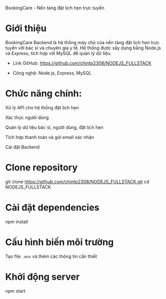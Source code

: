 BookingCare - Nền tảng đặt lịch hẹn trực tuyến

# Giới thiệu

BookingCare Backend là hệ thống máy chủ của nền tảng đặt lịch hẹn trực tuyến với bác sĩ và chuyên gia y tế. Hệ thống được xây dựng bằng Node.js và Express, tích hợp với MySQL để quản lý dữ liệu.

- Link GitHub: https://github.com/chintp2308/NODEJS_FULLSTACK

- Công nghệ: Node.js, Express, MySQL

# Chức năng chính:

Xử lý API cho hệ thống đặt lịch hẹn

Xác thực người dùng 

Quản lý dữ liệu bác sĩ, người dùng, đặt lịch hẹn

Tích hợp thanh toán và gửi email xác nhận

Cài đặt Backend

# Clone repository
git clone https://github.com/chintp2308/NODEJS_FULLSTACK.git
cd NODEJS_FULLSTACK

# Cài đặt dependencies
npm install

# Cấu hình biến môi trường
Tạo file `.env` và thêm các thông tin cần thiết

# Khởi động server
npm start



